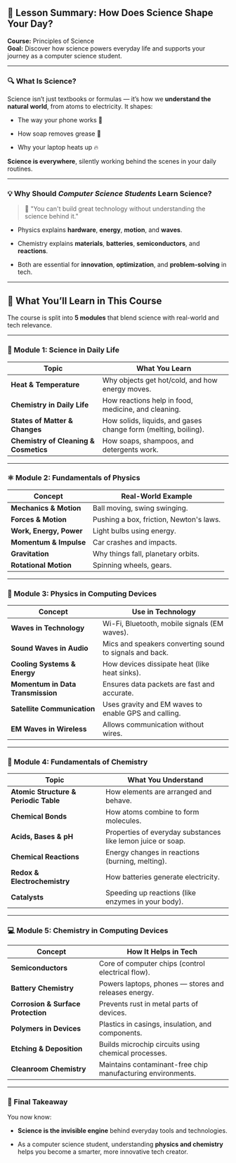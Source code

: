 ## 🧪 Lesson Summary: How Does Science Shape Your Day?

**Course:** Principles of Science  
**Goal:** Discover how science powers everyday life and supports your journey as a computer science student.

---

### 🔍 What Is Science?

Science isn’t just textbooks or formulas — it’s how we **understand the natural world**, from atoms to electricity. It shapes:

- The way your phone works 📱
    
- How soap removes grease 🧼
    
- Why your laptop heats up 🔥
    

**Science is everywhere**, silently working behind the scenes in your daily routines.

---

### 💡 Why Should _Computer Science Students_ Learn Science?

> 🧠 "You can't build great technology without understanding the science behind it."

- Physics explains **hardware**, **energy**, **motion**, and **waves**.
    
- Chemistry explains **materials**, **batteries**, **semiconductors**, and **reactions**.
    
- Both are essential for **innovation**, **optimization**, and **problem-solving** in tech.
    

---

## 🧭 What You’ll Learn in This Course

The course is split into **5 modules** that blend science with real-world and tech relevance.

---

### 🧩 Module 1: Science in Daily Life

|Topic|What You Learn|
|---|---|
|**Heat & Temperature**|Why objects get hot/cold, and how energy moves.|
|**Chemistry in Daily Life**|How reactions help in food, medicine, and cleaning.|
|**States of Matter & Changes**|How solids, liquids, and gases change form (melting, boiling).|
|**Chemistry of Cleaning & Cosmetics**|How soaps, shampoos, and detergents work.|

---

### ⚛️ Module 2: Fundamentals of Physics

|Concept|Real-World Example|
|---|---|
|**Mechanics & Motion**|Ball moving, swing swinging.|
|**Forces & Motion**|Pushing a box, friction, Newton's laws.|
|**Work, Energy, Power**|Light bulbs using energy.|
|**Momentum & Impulse**|Car crashes and impacts.|
|**Gravitation**|Why things fall, planetary orbits.|
|**Rotational Motion**|Spinning wheels, gears.|

---

### 📱 Module 3: Physics in Computing Devices

|Concept|Use in Technology|
|---|---|
|**Waves in Technology**|Wi-Fi, Bluetooth, mobile signals (EM waves).|
|**Sound Waves in Audio**|Mics and speakers converting sound to signals and back.|
|**Cooling Systems & Energy**|How devices dissipate heat (like heat sinks).|
|**Momentum in Data Transmission**|Ensures data packets are fast and accurate.|
|**Satellite Communication**|Uses gravity and EM waves to enable GPS and calling.|
|**EM Waves in Wireless**|Allows communication without wires.|

---

### 🧪 Module 4: Fundamentals of Chemistry

|Topic|What You Understand|
|---|---|
|**Atomic Structure & Periodic Table**|How elements are arranged and behave.|
|**Chemical Bonds**|How atoms combine to form molecules.|
|**Acids, Bases & pH**|Properties of everyday substances like lemon juice or soap.|
|**Chemical Reactions**|Energy changes in reactions (burning, melting).|
|**Redox & Electrochemistry**|How batteries generate electricity.|
|**Catalysts**|Speeding up reactions (like enzymes in your body).|

---

### 💻 Module 5: Chemistry in Computing Devices

|Concept|How It Helps in Tech|
|---|---|
|**Semiconductors**|Core of computer chips (control electrical flow).|
|**Battery Chemistry**|Powers laptops, phones — stores and releases energy.|
|**Corrosion & Surface Protection**|Prevents rust in metal parts of devices.|
|**Polymers in Devices**|Plastics in casings, insulation, and components.|
|**Etching & Deposition**|Builds microchip circuits using chemical processes.|
|**Cleanroom Chemistry**|Maintains contaminant-free chip manufacturing environments.|

---

### 🧠 Final Takeaway

You now know:

- **Science is the invisible engine** behind everyday tools and technologies.
    
- As a computer science student, understanding **physics and chemistry** helps you become a smarter, more innovative tech creator.